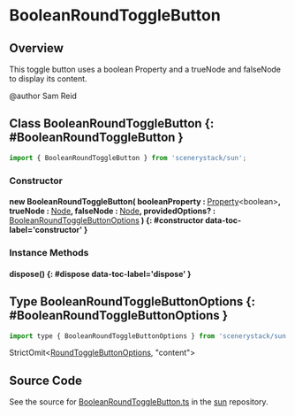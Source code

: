# BooleanRoundToggleButton

## Overview

This toggle button uses a boolean Property and a trueNode and falseNode to display its content.

@author Sam Reid

## Class BooleanRoundToggleButton {: #BooleanRoundToggleButton }


```js
import { BooleanRoundToggleButton } from 'scenerystack/sun';
```
### Constructor

#### new BooleanRoundToggleButton( booleanProperty : <span style="font-weight: 400;">[Property](../axon/Property.md)&lt;<span style="color: hsla(calc(var(--md-hue) + 180deg),80%,40%,1);">boolean</span>&gt;</span>, trueNode : <span style="font-weight: 400;">[Node](../scenery/Node.md)</span>, falseNode : <span style="font-weight: 400;">[Node](../scenery/Node.md)</span>, providedOptions? : <span style="font-weight: 400;">[BooleanRoundToggleButtonOptions](../sun/BooleanRoundToggleButton.md#BooleanRoundToggleButtonOptions)</span> ) {: #constructor data-toc-label='constructor' }

### Instance Methods

#### dispose() {: #dispose data-toc-label='dispose' }



## Type BooleanRoundToggleButtonOptions {: #BooleanRoundToggleButtonOptions }


```js
import type { BooleanRoundToggleButtonOptions } from 'scenerystack/sun';
```


StrictOmit&lt;[RoundToggleButtonOptions](../sun/RoundToggleButton.md#RoundToggleButtonOptions), "content"&gt;



## Source Code

See the source for [BooleanRoundToggleButton.ts](https://github.com/phetsims/sun/blob/main/js/buttons/BooleanRoundToggleButton.ts) in the [sun](https://github.com/phetsims/sun) repository.
